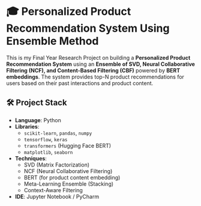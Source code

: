# 🎓 Personalized Product Recommendation System Using Ensemble Method
This is my Final Year Research Project on building a **Personalized Product Recommendation System** using an **Ensemble of SVD, Neural Collaborative Filtering (NCF), and Content-Based Filtering (CBF)** powered by **BERT embeddings**. The system provides top-N product recommendations for users based on their past interactions and product content.

## 🛠️ Project Stack

- **Language**: Python
- **Libraries**:
  - `scikit-learn`, `pandas`, `numpy`
  - `tensorflow`, `keras`
  - `transformers` (Hugging Face BERT)
  - `matplotlib`, `seaborn`
- **Techniques**:
  - SVD (Matrix Factorization)
  - NCF (Neural Collaborative Filtering)
  - BERT (for product content embedding)
  - Meta-Learning Ensemble (Stacking)
  - Context-Aware Filtering 
- **IDE**: Jupyter Notebook / PyCharm
